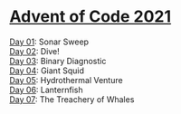 # [Advent of Code 2021](https://adventofcode.com/2021)

[Day 01](https://github.com/enigm4tik/advent-of-code/tree/main/2021/day01/day01.py): Sonar Sweep  
[Day 02](https://github.com/enigm4tik/advent-of-code/tree/main/2021/day02/day02.py): Dive!  
[Day 03](https://github.com/enigm4tik/advent-of-code/tree/main/2021/day03/day03.py): Binary Diagnostic  
[Day 04](https://github.com/enigm4tik/advent-of-code/tree/main/2021/day04/day04.py): Giant Squid   
[Day 05](https://github.com/enigm4tik/advent-of-code/tree/main/2021/day05/day05.py): Hydrothermal Venture  
[Day 06](https://github.com/enigm4tik/advent-of-code/tree/main/2021/day06/day06.py): Lanternfish  
[Day 07](https://github.com/enigm4tik/advent-of-code/blob/main/2021/day07/day07.py): The Treachery of Whales  
<!--[Day 08](https://github.com/enigm4tik/advent-of-code/tree/main/2021/day08/day08.py): Handheld Halting  
[Day 09](https://github.com/enigm4tik/advent-of-code/tree/main/2021/day09/day09.py): Encoding Error    
[Day 10](https://github.com/enigm4tik/advent-of-code/tree/main/2021/day10/day10.py): Adapter Array  
[Day 11](https://github.com/enigm4tik/advent-of-code/tree/main/2021/day11/day11.py): Seating System  
[Day 12](https://github.com/enigm4tik/advent-of-code/tree/main/2021/day12/day12.py): Rain Risk  
[Day 13](https://github.com/enigm4tik/advent-of-code/tree/main/2021/day13/day13.py): Shuttle Search  
[Day 14](https://github.com/enigm4tik/advent-of-code/tree/main/2021/day14/day14.py): Docking Data  
[Day 15](https://github.com/enigm4tik/advent-of-code/tree/main/2021/day15/day15.py): Rambunctious Recitation  
[Day 16](https://github.com/enigm4tik/advent-of-code/tree/main/2021/day16/day16.py): Ticket Translation  
[Day 17](https://github.com/enigm4tik/advent-of-code/tree/main/2021/day17/day17.py): Conway Cubes  
[Day 18](https://github.com/enigm4tik/advent-of-code/tree/main/2021/day18/day18.py): Operation Order  
[Day 19](https://github.com/enigm4tik/advent-of-code/tree/main/2021/day19/day19.py): Monster Messages  
[Day 20](https://github.com/enigm4tik/advent-of-code/tree/main/2021/day20/day20.py): Jurassic Jigsaw  
[Day 21](https://github.com/enigm4tik/advent-of-code/tree/main/2021/day21/day21.py): Allergen Assessment  
[Day 22](https://github.com/enigm4tik/advent-of-code/tree/main/2021/day22/day22.py): Crab Combat  
[Day 23](https://github.com/enigm4tik/advent-of-code/tree/main/2021/day23/day23.py): Crab Cups  
[Day 24](https://github.com/enigm4tik/advent-of-code/tree/main/2021/day24/day24.py): Lobby Layout  
[Day 25](https://github.com/enigm4tik/advent-of-code/tree/main/2021/day25/day25.py): Combo Breaker  -->

